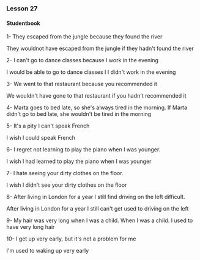### Lesson 27

#### Studentbook 

1- They escaped from the jungle because they found the river

They wouldnot have escaped from the jungle if they hadn't found the river

2- I can't go to dance classes because  I work in the evening

I would be able to go to dance classes I I didn't work in the evening

3- We went to that restaurant because you recommended it

We wouldn't have gone to that restaurant if you hadn't recommended it

4- Marta goes to bed late, so she's always tired in the morning.
If Marta didn't go to bed late, she wouldn't be tired in the morning

5- It's a pity I can't speak French

I wish I could speak French

6- I regret not learning to play the piano when I was younger.

I wish I had learned to play the piano when I was younger

7- I hate seeing your dirty clothes on the floor.

I wish I didn't see your dirty clothes on the floor

8- After living in London for a year I still find driving on the left difficult.

After living in London for a year I still can't get used to driving on the left

9- My hair was very long when I was a child.
When I was a child. I used to have very long hair

10- I get up very early, but it's not a problem for me

I'm used to waking up very early


